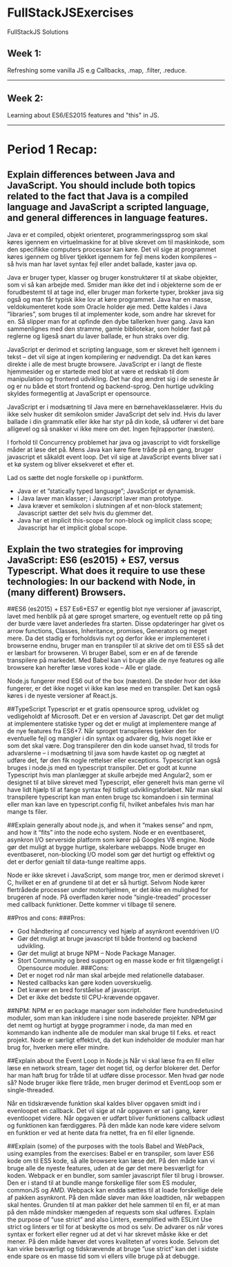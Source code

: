 # FullStackJSExercises
FullStackJS Solutions
## Week 1:
Refreshing some vanilla JS
e.g Callbacks, .map, .filter, .reduce.
***
## Week 2:
Learning about ES6/ES2015 features and "this" in JS.
***

# Period 1 Recap:
## Explain differences between Java and JavaScript. You should include both topics related to the fact that Java is a compiled language and JavaScript a scripted language, and general differences in language features.

Java er et compiled, objekt orienteret, programmeringssprog som skal køres igennem en virtuelmaskine for at blive skrevet om til maskinkode, som den specifikke computers processor kan køre. Det vil sige at programmet køres igennem og bliver tjekket igennem for fejl mens koden kompileres – så hvis man har lavet syntax fejl eller andet ballade, kaster java op.

Java er bruger typer, klasser og bruger konstruktører til at skabe objekter, som vi så kan arbejde med. Smider man ikke det ind i objekterne som de er forudbestemt til at tage ind, eller bruger man forkerte typer, brokker java sig også og man får typisk ikke lov at køre programmet.
Java har en masse, veldokumenteret kode som Oracle holder øje med. Dette kaldes i Java ”libraries”, som bruges til at implementer kode, som andre har skrevet for en. Så slipper man for at opfinde den dybe tallerken hver gang.
Java kan sammenlignes med den stramme, gamle bibliotekar, som holder fast på reglerne og ligeså snart du laver ballade, er hun straks over dig.

JavaScript er derimod et scripting language, som er skrevet helt igennem i tekst – det vil sige at ingen kompilering er nødvendigt. Da det kan køres direkte i alle de mest brugte browsere. JavaScript er i langt de fleste hjemmesider og er startede med blot at være et redskab til dom manipulation og frontend udvikling. Det har dog ændret sig i de seneste år og er nu både et stort frontend og backend-sprog. Den hurtige udvikling skyldes formegentlig at JavaScript er opensource.

JavaScript er i modsætning til Java mere en børnehaveklasselærer. Hvis du ikke selv husker dit semikolon smider JavaScript det selv ind. Hvis du laver ballade i din grammatik eller ikke har styr på din kode, så udfører vi det bare alligevel og så snakker vi ikke mere om det. Ingen fejlrapporter (næsten).  

I forhold til Concurrency problemet har java og javascript to vidt forskellige måder at løse det på. Mens Java kan køre flere tråde på en gang, bruger javascript et såkaldt event loop. Det vil sige at JavaScript events bliver sat i et kø system og bliver eksekveret et efter et.

Lad os sætte det nogle forskelle op i punktform.
-	Java er et ”statically typed language”; JavaScript er dynamisk.
-	I Java laver man klasser; i Javascript laver man prototype.
-	Java kræver et semikolon i slutningen af et non-block statement; Javascript sætter det selv hvis du glemmer det.
-	Java har et implicit this-scope for non-block og implicit class scope; Javascript har et implicit global scope.


## Explain the two strategies for improving JavaScript: ES6 (es2015) + ES7, versus Typescript. What does it require to use these technologies: In our backend with Node, in (many different) Browsers.

##ES6 (es2015) + ES7
Es6+ES7 er egentlig blot nye versioner af javascript, lavet med henblik på at gøre sproget smartere, og eventuelt rette op på ting der burde være lavet anderledes fra starten. Disse opdateringer har givet os arrow functions, Classes, Inheritance, promises, Generators og meget mere. Da det stadig er forholdsvis nyt og derfor ikke er implementeret i browserne endnu, bruger man en transpiler til at skrive det om til ES5 så det er læsbart for browseren. Vi bruger Babel, som er en af de førende transpilere på markedet. Med Babel kan vi bruge alle de nye features og alle browsere kan herefter læse vores kode – Alle er glade.

Node.js fungerer med ES6 out of the box (næsten). De steder hvor det ikke fungerer, er det ikke noget vi ikke kan løse med en transpiler. Det kan også køres i de nyeste versioner af React.js.

##TypeScript
Typescript er et gratis opensource sprog, udviklet og vedligeholdt af Microsoft. Det er en version af Javascript. Det gør det muligt at implementere statiske typer og det er muligt at implementere mange af de nye features fra ES6+7. Når sproget transpileres tjekker den for eventuelle fejl og mangler i din syntax og advarer dig, hvis noget ikke er som det skal være. Dog transpilerer den din kode uanset hvad, til trods for advarslerne – i modsætning til java som havde kastet op og nægtet at udføre det, før den fik nogle rettelser eller exceptions. Typescript kan også bruges i node.js med en typescript transpiler. Det er godt at kunne Typescript hvis man planlægger at skulle arbejde med Angular2, som er designet til at blive skrevet med Typescript, eller generelt hvis man gerne vil have lidt hjælp til at fange syntax fejl tidligt udviklingsforløbet. Når man skal transpilere typescript kan man enten bruge tsc komandoen i sin terminal eller man kan lave en typescript.config fil, hvilket anbefales hvis man har mange ts filer.  


##Explain generally about node.js, and when it “makes sense” and npm, and how it “fits” into the node echo system.
Node er en eventbaseret, asynkron I/O serverside platform som kører på Googles V8 engine. Node gør det muligt at bygge hurtige, skalerbare webapps. Node bruger en eventbaseret, non-blocking I/O model som gør det hurtigt og effektivt og det er derfor genialt til data-tunge realtime apps.

Node er ikke skrevet i JavaScript, som mange tror, men er derimod skrevet i C, hvilket er en af grundene til at det er så hurtigt. Selvom Node kører flertrådede processer under motorhjelmen, er det ikke en mulighed for brugeren af node. På overfladen kører node ”single-treaded” processer med callback funktioner. Dette kommer vi tilbage til senere.

##Pros and cons:
###Pros:
-	God håndtering af concurrency ved hjælp af asynkront eventdriven I/O
-	Gør det muligt at bruge javascript til både frontend og backend udvikling.
-	Gør det muligt at bruge NPM – Node Package Manager.
-	Stort Community og bred support og en masse kode er frit tilgængeligt i Opensource moduler.
###Cons:
-	Det er noget rod når man skal arbejde med relationelle databaser.
-	Nested callbacks kan gøre koden uoverskuelig.
-	Det kræver en bred forståelse af javascript.
-	Det er ikke det bedste til CPU-krævende opgaver.

##NPM:
NPM er en package manager som indeholder flere hundredetusind moduler, som man kan inkludere i sine node baserede projekter. NPM gør det nemt og hurtigt at bygge programmer i node, da man med en kommando kan indhente alle de moduler man skal bruge til f.eks. et react projekt. Node er særligt effektivt, da det kun indeholder de moduler man har brug for, hverken mere eller mindre.

##Explain about the Event Loop in Node.js
Når vi skal læse fra en fil eller læse en network stream, tager det noget tid, og derfor blokerer det. Derfor har man haft brug for tråde til at udføre disse processor. Men hvad gør node så? Node bruger ikke flere tråde, men bruger derimod et EventLoop som er single-threaded.

Når en tidskrævende funktion skal kaldes bliver opgaven smidt ind i evenloopet en callback. Det vil sige at når opgaven er sat i gang, kører eventloopet videre. Når opgaven er udført bliver funktionens callback udløst og funktionen kan færdiggøres. På den måde kan node køre videre selvom en funktion er ved at hente data fra nettet, fra en fil eller lignende.

##Explain (some) of the purposes with the tools Babel and WebPack, using examples from the exercises:
Babel er en transpiler, som laver ES6 kode om til ES5 kode, så alle browsere kan læse det. På den måde kan vi bruge alle de nyeste features, uden at de gør det mere besværligt for koden.
Webpack er en bundler, som samler javascript filer til brug i browser. Den er i stand til at bundle mange forskellige filer som ES moduler, commonJS og AMD. Webpack kan endda sættes til at loade forskellige dele af pakken asynkront. På den måde sløver man ikke loadtiden, når webappen skal hentes. Grunden til at man pakker det hele sammen til en fil, er at man på den måde mindsker mængeden af requests som skal udføres.
Explain the purpose of “use strict” and also Linters, exemplified with ESLint
Use strict og linters er til for at beskytte os mod os selv. De advarer os når vores syntax er forkert eller regner ud at det vi har skrevet måske ikke er det mener. På den måde hæver det vores kvaliteten af vores kode. Selvom det kan virke besværligt og tidskrævende at bruge ”use strict” kan det i sidste ende spare os en masse tid som vi ellers ville bruge på at debugge.
